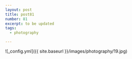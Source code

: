 ```yaml
---
layout: post
title: post81
number: 81
excerpt: to be updated
tags:
  - photography

---
```


![_config.yml]({{ site.baseurl }}/images/photography/19.jpg)